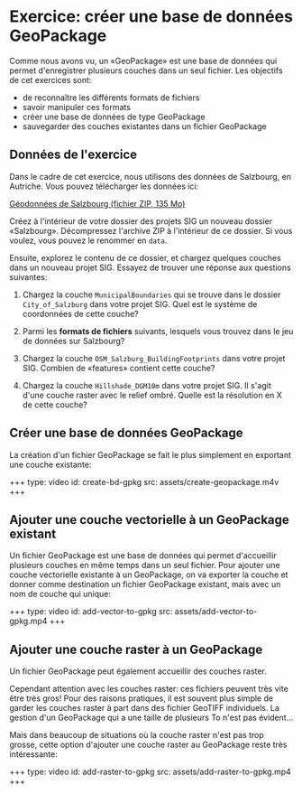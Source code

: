 # Exercice: créer une base de données GeoPackage

Comme nous avons vu, un «GeoPackage» est une base de données qui permet d'enregistrer plusieurs couches dans un seul fichier. Les objectifs de cet exercices sont:

- de reconnaître les différents formats de fichiers
- savoir manipuler ces formats
- créer une base de données de type GeoPackage
- sauvegarder des couches existantes dans un fichier GeoPackage


## Données de l'exercice

Dans le cadre de cet exercice, nous utilisons des données de Salzbourg, en Autriche. Vous pouvez télécharger les données ici:

<a href="assets/salzburg.zip"><i class="far fa-file-pdf"></i> Géodonnées de Salzbourg (fichier ZIP, 135 Mo)</a>

Créez à l'intérieur de votre dossier des projets SIG un nouveau dossier «Salzbourg». Décompressez l'archive ZIP à l'intérieur de ce dossier. Si vous voulez, vous pouvez le renommer en `data`.

Ensuite, explorez le contenu de ce dossier, et chargez quelques couches dans un nouveau projet SIG. Essayez de trouver une réponse aux questions suivantes:

1. Chargez la couche `MunicipalBoundaries` qui se trouve dans le dossier `City_of_Salzburg` dans votre projet SIG. Quel est le système de coordonnées de cette couche?

2. Parmi les **formats de fichiers** suivants, lesquels vous trouvez dans le jeu de données sur Salzbourg?

3. Chargez la couche `OSM_Salzburg_BuildingFootprints` dans votre projet SIG. Combien de «features» contient cette couche?

4. Chargez la couche `Hillshade_DGM10m` dans votre projet SIG. Il s'agit d'une couche raster avec le relief ombré. Quelle est la résolution en X de cette couche?


## Créer une base de données GeoPackage

La création d'un fichier GeoPackage se fait le plus simplement en exportant une couche existante:

+++
type: video
id: create-bd-gpkg
src: assets/create-geopackage.m4v
+++


## Ajouter une couche vectorielle à un GeoPackage existant

Un fichier GeoPackage est une base de données qui permet d'accueillir plusieurs couches en même temps dans un seul fichier. Pour ajouter une couche vectorielle existante à un GeoPackage, on va exporter la couche et donner comme destination un fichier GeoPackage existant, mais avec un nom de couche qui unique:

+++
type: video
id: add-vector-to-gpkg
src: assets/add-vector-to-gpkg.mp4
+++


## Ajouter une couche raster à un GeoPackage

Un fichier GeoPackage peut également accueillir des couches raster.

Cependant attention avec les couches raster: ces fichiers peuvent très vite être très gros! Pour des raisons pratiques, il est souvent plus simple de garder les couches raster à part dans des fichier GeoTIFF individuels. La gestion d'un GeoPackage qui a une taille de plusieurs To n'est pas évident...

Mais dans beaucoup de situations où la couche raster n'est pas trop grosse, cette option d'ajouter une couche raster au GeoPackage reste très intéressante:

+++
type: video
id: add-raster-to-gpkg
src: assets/add-raster-to-gpkg.mp4
+++

